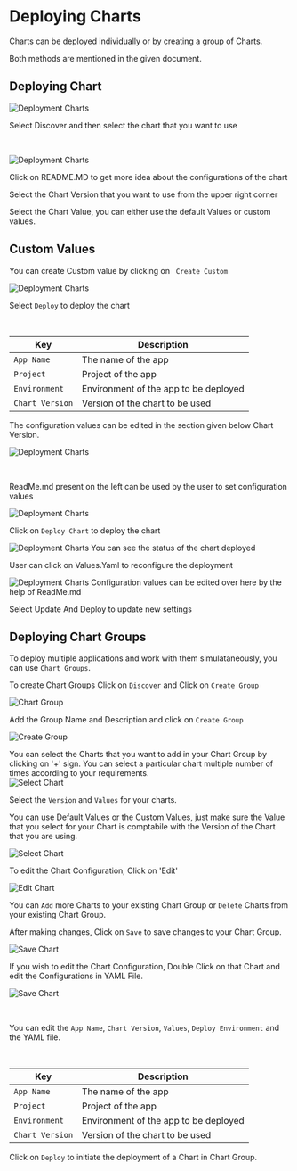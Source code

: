 # Deploying Charts

Charts can be deployed individually or by creating a group of Charts.

Both methods are mentioned in the given document.


## Deploying Chart

![Deployment Charts](/depchart1.JPG "Deployment Charts")

Select Discover and then select the chart that you want to use

<br>

![Deployment Charts](/custom.jpg "Deployment Charts")

Click on README.MD to get more idea about the configurations of the chart

Select the Chart Version that you want to use from the upper right corner

Select the Chart Value, you can either use the default Values or custom values.

## Custom Values

You can create Custom value by clicking on ` Create Custom`



![Deployment Charts](/custom2.jpg "Deployment Charts")

Select `Deploy` to deploy the chart

<br>

Key | Description
----|----
`App Name` | The name of the app
`Project` | Project of the app
`Environment` |Environment of the app to be deployed
`Chart Version` | Version of the chart to be used

The configuration values can be edited in the section given below Chart Version.


![Deployment Charts](/depchart4config.JPG "Deployment Charts")

<br>

ReadMe.md present on the left can be used by the user to set configuration values



![Deployment Charts](/depchart4readme.JPG "Deployment Charts")
<br>

Click on `Deploy Chart` to deploy the chart


![Deployment Charts](/depchartdeployedredo.JPG "Deployment Charts")
You can see the status of the chart deployed

User can click on Values.Yaml to reconfigure the deployment



![Deployment Charts](/depchartreconfig.JPG "Deployment Charts")
Configuration values can be edited over here by the help of ReadMe.md

Select Update And Deploy to update new settings



## Deploying Chart Groups 

To deploy multiple applications and work with them simulataneously, you can use `Chart Groups`.

To create Chart Groups 
Click on  `Discover` and Click on `Create Group`

![Chart Group](/screen2.jpg  "Chart Groups")

Add the Group Name and Description and click on `Create Group`

![Create Group](/create_group.jpg  "Create Groups")

You can select the Charts that you want to add in your Chart Group by clicking on '+' sign. 
You can select a particular chart multiple number of times according to your requirements.
<br>
![Select Chart ](/select_charts.jpg  "Select Charts")

Select the `Version` and `Values` for your charts.

You can use Default Values or the Custom Values, just make sure the Value that you select for your Chart is comptabile with the Version of the Chart that you are using.

![Select Chart ](/select_charts2.jpg  "Select Charts")


To edit the Chart Configuration, Click on 'Edit'

![Edit Chart ](/edit_group.jpg  "Edit Charts")

You can `Add` more Charts to your existing Chart Group or `Delete` Charts from your existing Chart Group. 

After making changes, Click on `Save` to save changes to your Chart Group. 

![Save Chart ](/edit_group2.jpg  "Save Charts")

If you wish to edit the Chart Configuration, Double Click on that Chart and edit the Configurations in YAML File.

![Save Chart ](/edit_chart1.jpg  "Save Charts")

<br>

You can edit the `App Name`, `Chart Version`, `Values`, `Deploy Environment` and the YAML file.

<br>

Key | Description
----|----
`App Name` | The name of the app
`Project` | Project of the app
`Environment` |Environment of the app to be deployed
`Chart Version` | Version of the chart to be used



Click on `Deploy` to initiate the deployment of a Chart in Chart Group.